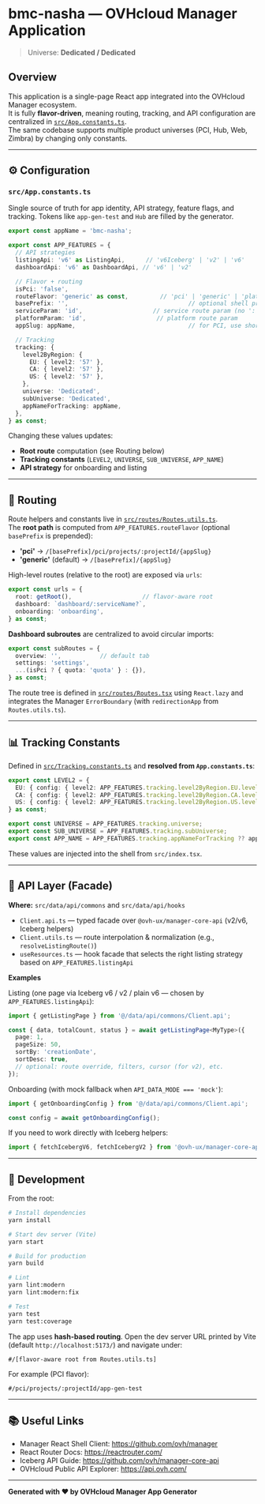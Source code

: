# bmc-nasha — OVHcloud Manager Application

> Universe: **Dedicated / Dedicated**

## Overview

This application is a single-page React app integrated into the OVHcloud Manager ecosystem.  
It is fully **flavor-driven**, meaning routing, tracking, and API configuration are centralized in [`src/App.constants.ts`](src/App.constants.ts).  
The same codebase supports multiple product universes (PCI, Hub, Web, Zimbra) by changing only constants.

---

## ⚙ Configuration

### `src/App.constants.ts`

Single source of truth for app identity, API strategy, feature flags, and tracking. Tokens like `app-gen-test` and `Hub` are filled by the generator.

```ts
export const appName = 'bmc-nasha';

export const APP_FEATURES = {
  // API strategies
  listingApi: 'v6' as ListingApi,      // 'v6Iceberg' | 'v2' | 'v6'
  dashboardApi: 'v6' as DashboardApi, // 'v6' | 'v2'

  // Flavor + routing
  isPci: 'false',
  routeFlavor: 'generic' as const,         // 'pci' | 'generic' | 'platformParam'
  basePrefix: '',                                  // optional shell prefix
  serviceParam: 'id',                    // service route param (no ':' in final URL)
  platformParam: 'id',                    // platform route param
  appSlug: appName,                                // for PCI, use short slug (e.g. "billing")

  // Tracking
  tracking: {
    level2ByRegion: {
      EU: { level2: '57' },
      CA: { level2: '57' },
      US: { level2: '57' },
    },
    universe: 'Dedicated',
    subUniverse: 'Dedicated',
    appNameForTracking: appName,
  },
} as const;
```

Changing these values updates:
- **Root route** computation (see Routing below)
- **Tracking constants** (`LEVEL2`, `UNIVERSE`, `SUB_UNIVERSE`, `APP_NAME`)
- **API strategy** for onboarding and listing

---

## 📍 Routing

Route helpers and constants live in [`src/routes/Routes.utils.ts`](src/routes/Routes.utils.ts).  
The **root path** is computed from `APP_FEATURES.routeFlavor` (optional `basePrefix` is prepended):

- **'pci'** → `/[basePrefix]/pci/projects/:projectId/{appSlug}`
- **'generic'** (default) → `/[basePrefix]/{appSlug}`

High-level routes (relative to the root) are exposed via `urls`:
```ts
export const urls = {
  root: getRoot(),                    // flavor-aware root
  dashboard: `dashboard/:serviceName?`,
  onboarding: 'onboarding',
} as const;
```

**Dashboard subroutes** are centralized to avoid circular imports:
```ts
export const subRoutes = {
  overview: '',           // default tab
  settings: 'settings',
  ...(isPci ? { quota: 'quota' } : {}),
} as const;
```

The route tree is defined in [`src/routes/Routes.tsx`](src/routes/Routes.tsx) using `React.lazy` and integrates the Manager `ErrorBoundary` (with `redirectionApp` from `Routes.utils.ts`).

---

## 📊 Tracking Constants

Defined in [`src/Tracking.constants.ts`](src/Tracking.constants.ts) and **resolved from `App.constants.ts`**:

```ts
export const LEVEL2 = {
  EU: { config: { level2: APP_FEATURES.tracking.level2ByRegion.EU.level2 } },
  CA: { config: { level2: APP_FEATURES.tracking.level2ByRegion.CA.level2 } },
  US: { config: { level2: APP_FEATURES.tracking.level2ByRegion.US.level2 } },
} as const;

export const UNIVERSE = APP_FEATURES.tracking.universe;
export const SUB_UNIVERSE = APP_FEATURES.tracking.subUniverse;
export const APP_NAME = APP_FEATURES.tracking.appNameForTracking ?? appName;
```

These values are injected into the shell from `src/index.tsx`.

---

## 🔌 API Layer (Facade)

**Where:** `src/data/api/commons` and `src/data/api/hooks`

- `Client.api.ts` — typed facade over `@ovh-ux/manager-core-api` (v2/v6, Iceberg helpers)
- `Client.utils.ts` — route interpolation & normalization (e.g., `resolveListingRoute()`)
- `useResources.ts` — hook facade that selects the right listing strategy based on `APP_FEATURES.listingApi`

**Examples**

Listing (one page via Iceberg v6 / v2 / plain v6 — chosen by `APP_FEATURES.listingApi`):
```ts
import { getListingPage } from '@/data/api/commons/Client.api';

const { data, totalCount, status } = await getListingPage<MyType>({
  page: 1,
  pageSize: 50,
  sortBy: 'creationDate',
  sortDesc: true,
  // optional: route override, filters, cursor (for v2), etc.
});
```

Onboarding (with mock fallback when `API_DATA_MODE === 'mock'`):
```ts
import { getOnboardingConfig } from '@/data/api/commons/Client.api';

const config = await getOnboardingConfig();
```

If you need to work directly with Iceberg helpers:
```ts
import { fetchIcebergV6, fetchIcebergV2 } from '@ovh-ux/manager-core-api';
```

---

## 🚀 Development

From the root:

```bash
# Install dependencies
yarn install

# Start dev server (Vite)
yarn start

# Build for production
yarn build

# Lint
yarn lint:modern
yarn lint:modern:fix

# Test
yarn test
yarn test:coverage
```

The app uses **hash-based routing**. Open the dev server URL printed by Vite (default `http://localhost:5173/`) and navigate under:
```
#/[flavor-aware root from Routes.utils.ts]
```
For example (PCI flavor):
```
#/pci/projects/:projectId/app-gen-test
```

---

## 📚 Useful Links

- Manager React Shell Client: https://github.com/ovh/manager
- React Router Docs: https://reactrouter.com/
- Iceberg API Guide: https://github.com/ovh/manager-core-api
- OVHcloud Public API Explorer: https://api.ovh.com/

---

**Generated with ❤️ by OVHcloud Manager App Generator**
